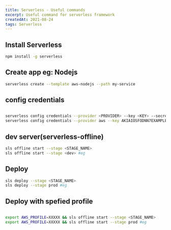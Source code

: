 ```yaml
---
title: Serverless - Useful commands
excerpt: Useful command for serverless framework
createdAt: 2021-08-24
tags: Serverless
---
```


## Install Serverless
```bash
npm install -g serverless
```

## Create app eg: Nodejs
```bash
serverless create --template aws-nodejs --path my-service
```

## config credentials
```bash 

serverless config credentials --provider <PROVIDER> --key <KEY> --secret <SECRET> --profile <PROFILE>
serverless config credentials --provider aws --key AKIAIOSFODNN7EXAMPLE --secret wJalrXUtnFEMI/K7MDENG/bPxRfiCYEXAMPLEKEY --profile your-name #eg
```

## dev server(serverless-offline)
```bash 
sls offline start --stage <STAGE_NAME>
sls offline start --stage <dev> #eg
```

## Deploy
```bash 
sls deploy --stage <STAGE_NAME>
sls deploy --stage prod #eg
```

## Deploy with spefied profile
```bash 

export AWS_PROFILE=XXXXX && sls offline start --stage <STAGE_NAME>
export AWS_PROFILE=XXXXX && sls offline start --stage prod #eg
```